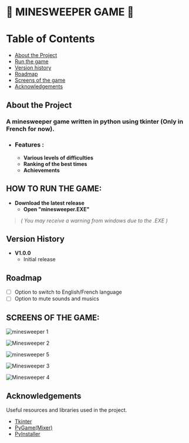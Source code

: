 # 👾 MINESWEEPER GAME 👾

# Table of Contents

- [About the Project](https://github.com/Liko0o0/Minesweeper---Python-Tkinter#about-the-project)
- [Run the game](https://github.com/Liko0o0/Minesweeper---Python-Tkinter#how-to-run-the-game)
- [Version history](https://github.com/Liko0o0/Minesweeper---Python-Tkinter#version-history)
- [Roadmap](https://github.com/Liko0o0/Minesweeper---Python-Tkinter#roadmap)
- [Screens of the game](https://github.com/Liko0o0/Minesweeper---Python-Tkinter#screens-of-the-game)
- [Acknowledgements](https://github.com/Liko0o0/Minesweeper---Python-Tkinter#acknowledgements)
  
## About the Project
### A minesweeper game written in python using tkinter (Only in French for now).
- ### **Features :**
    - **Various levels of difficulties**
    - **Ranking of the best times**
    - **Achievements**

## **HOW TO RUN THE GAME:**
- **Download the latest release**
    - **Open "minesweeper.EXE"**
> _( You may receive a warning from windows due to the .EXE )_

## Version History
- **V1.0.0**
    - Initial release

## Roadmap
* [ ] Option to switch to English/French language
* [ ] Option to mute sounds and musics
      
## **SCREENS OF THE GAME:**


![minesweeper 1](https://github.com/Liko0o0/Minesweeper---Python-Tkinter/assets/150863666/d9aadc5f-b712-4351-a229-e0626b97e038)

![Minesweeper 2](https://github.com/Liko0o0/Minesweeper---Python-Tkinter/assets/150863666/258e10cd-ef9b-48be-9d6d-9ced15018fa0)

![minesweeper 5](https://github.com/Liko0o0/Minesweeper---Python-Tkinter/assets/150863666/47451125-fc44-48d8-b6ff-75fa7f78ed1c)

![Minesweeper 3](https://github.com/Liko0o0/Minesweeper---Python-Tkinter/assets/150863666/bee25b11-056d-42c5-aba7-3338657c6b48)

![Minesweeper 4](https://github.com/Liko0o0/Minesweeper---Python-Tkinter/assets/150863666/631df364-24d6-43e5-a8b9-b53cdfb24f7e)

## Acknowledgements

Useful resources and libraries used in the project.

 - [Tkinter](https://docs.python.org/3/library/tkinter.html)
 - [PyGame(Mixer)](https://www.pygame.org/docs/ref/mixer.html)
 - [PyInstaller](https://pyinstaller.org/en/stable/)
   

